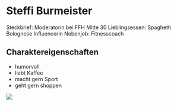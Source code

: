 # Steffi Burmeister
Steckbrief:
Moderatorin bei FFH
Mitte 30
Lieblingsessen: Spaghetti Bolognese
Influencerin
Nebenjob: Fitnesscoach

## Charaktereigenschaften
* humorvoll
* liebt Kaffee
* macht gern Sport
* geht gern shoppen

<img src="https://cdn.pixabay.com/photo/2017/09/04/18/39/coffee-2714970_1280.jpg"/>